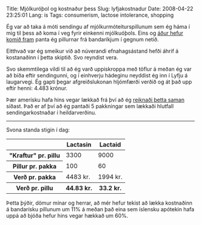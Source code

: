 Title: Mjólkuróþol og kostnaður þess
Slug: lyfjakostnadur
Date: 2008-04-22 23:25:01
Lang: is
Tags: consumerism, lactose intolerance, shopping

Ég var að taka á móti sendingu af mjólkurmóteiturspillunum sem ég háma í mig til þess að koma í veg fyrir einkenni mjólkuóþols. Eins og [áður hefur komið fram][1] panta ég pillurnar frá bandaríkjum í gegnum netið.

Eitthvað var ég smeikur við að núverandi efnahagsástand hefði áhrif á kostanaðinn í þetta skiptið. Svo reyndist vera.

Svo skemmtilega vildi til að ég varð uppiskroppa með töflur á meðan ég var að bíða eftir sendingunni, og í einhverju hádeginu neyddist ég inn í Lyfju á laugarvegi. Ég gapti þegar afgreiðslukonan hljómfærði verðið og át það upp eftir henni: 4.483 krónur.

Þær amerísku hafa hins vegar lækkað frá því að ég [reiknaði þetta saman][1] síðast. Það er af því að ég pantaði 5 pakkningar sem lækkaði hlutfall sendingarkostnaðar í heildarverðinu.

----

Svona standa stigin í dag:

<table>
<thead>
<tr><th></th><th>Lactasin</th><th>Lactaid</th></tr>
</thead>
<tbody>
<tr><th>"Kraftur" pr. pillu</th><td>3300</td><td>9000</td></tr>
<tr><th>Pillur pr. pakka</th><td>100</td><td>60</td></tr>
<tr><th>Verð pr. pakka</th><td>4483 kr.</td><td>1994 kr.</td></tr>
<tr><th>Verð pr. pillu</th><th>44.83 kr.</th><th>33.2 kr.</th></tr>
</tbody>
</table>

Þetta þýðir, dömur mínar og herrar, að mér hefur tekist að lækka kostnaðinn á bandarísku pillunum um 11% á meðan það eina sem íslensku apótekin hafa uppá að bjóða hefur hins vegar hækkað um 60%.

[1]: /s/2007/04/hvad-kostar-mjolkurothol/